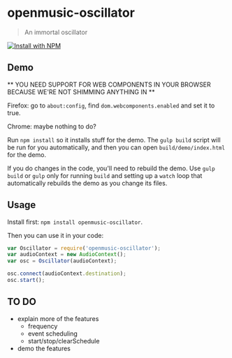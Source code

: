 # openmusic-oscillator

> An immortal oscillator

[![Install with NPM](https://nodei.co/npm/openmusic-oscillator.png?downloads=true&stars=true)](https://nodei.co/npm/openmusic-oscillator/)

## Demo

** YOU NEED SUPPORT FOR WEB COMPONENTS IN YOUR BROWSER BECAUSE WE'RE NOT SHIMMING ANYTHING IN **

Firefox: go to `about:config`, find `dom.webcomponents.enabled` and set it to true.

Chrome: maybe nothing to do?

Run `npm install` so it installs stuff for the demo. The `gulp build` script will be run for you automatically, and then you can open `build/demo/index.html` for the demo.

If you do changes in the code, you'll need to rebuild the demo. Use `gulp build` or `gulp` only for running `build` and setting up a `watch` loop that automatically rebuilds the demo as you change its files.

## Usage

Install first: `npm install openmusic-oscillator`.

Then you can use it in your code:

```javascript
var Oscillator = require('openmusic-oscillator');
var audioContext = new AudioContext();
var osc = Oscillator(audioContext);

osc.connect(audioContext.destination);
osc.start();
```

## TO DO

- explain more of the features
	- frequency
	- event scheduling
	- start/stop/clearSchedule
- demo the features
